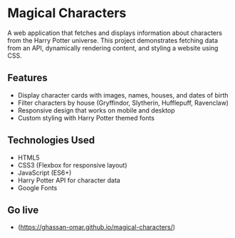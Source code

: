 # Magical Characters

A web application that fetches and displays information about characters from the Harry Potter universe. This project demonstrates fetching data from an API, dynamically rendering content, and styling a website using CSS.

## Features

- Display character cards with images, names, houses, and dates of birth
- Filter characters by house (Gryffindor, Slytherin, Hufflepuff, Ravenclaw)
- Responsive design that works on mobile and desktop
- Custom styling with Harry Potter themed fonts

## Technologies Used

- HTML5
- CSS3 (Flexbox for responsive layout)
- JavaScript (ES6+)
- Harry Potter API for character data
- Google Fonts

## Go live
- (https://ghassan-omar.github.io/magical-characters/)
